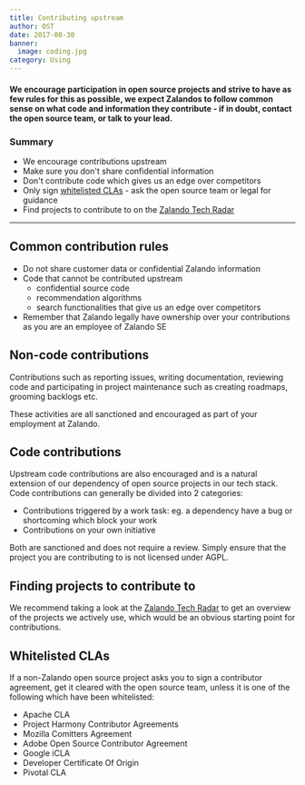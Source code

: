 ```yaml
---
title: Contributing upstream
author: OST
date: 2017-08-30
banner:
  image: coding.jpg
category: Using
---
```


#### We encourage participation in open source projects and strive to have as few rules for this as possible, we expect Zalandos to follow common sense on what code and information they contribute - if in doubt, contact the open source team, or talk to your lead.

### Summary

* We encourage contributions upstream
* Make sure you don't share confidential information
* Don't contribute code which gives us an edge over competitors
* Only sign [whitelisted CLAs](#whitelisted-clas) - ask the open source team or legal for guidance
* Find projects to contribute to on the [Zalando Tech Radar](https://opensource.zalando.com/tech-radar/)

---

## Common contribution rules

* Do not share customer data or confidential Zalando information
* Code that cannot be contributed upstream
  * confidential source code
  * recommendation algorithms
  * search functionalities that give us an edge over competitors
* Remember that Zalando legally have ownership over your contributions as you are an employee of Zalando SE

## Non-code contributions

Contributions such as reporting issues, writing documentation, reviewing code and participating
in project maintenance such as creating roadmaps, grooming backlogs etc.

These activities are all sanctioned and encouraged as part of your employment at Zalando.

## Code contributions

Upstream code contributions are also encouraged and is a natural extension of our dependency of
open source projects in our tech stack. Code contributions can generally be divided into 2 categories:

* Contributions triggered by a work task: eg. a dependency have a bug or shortcoming which block your work
* Contributions on your own initiative

Both are sanctioned and does not require a review. Simply ensure that the project you are contributing to is not licensed under AGPL.

## Finding projects to contribute to

We recommend taking a look at the [Zalando Tech Radar](https://opensource.zalando.com/tech-radar/) to get an overview of the projects we actively use, which would be an obvious starting point
for contributions.

## Whitelisted CLAs
If a non-Zalando open source project asks you to sign a contributor agreement, get it cleared with the open source team, unless it is one of the following which have been whitelisted:

- Apache CLA
- Project Harmony Contributor Agreements
- Mozilla Comitters Agreement
- Adobe Open Source Contributor Agreement
- Google iCLA
- Developer Certificate Of Origin
- Pivotal CLA


